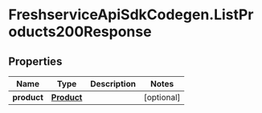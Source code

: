 # FreshserviceApiSdkCodegen.ListProducts200Response

## Properties

| Name        | Type                      | Description | Notes      |
| ----------- | ------------------------- | ----------- | ---------- |
| **product** | [**Product**](Product.md) |             | [optional] |
